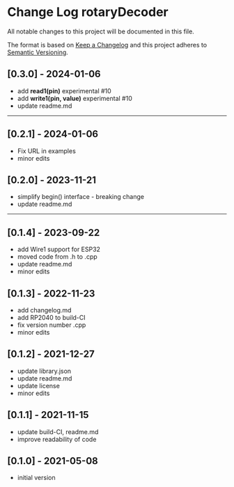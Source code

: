 # Change Log rotaryDecoder

All notable changes to this project will be documented in this file.

The format is based on [Keep a Changelog](http://keepachangelog.com/)
and this project adheres to [Semantic Versioning](http://semver.org/).


## [0.3.0] - 2024-01-06
- add **read1(pin)** experimental #10
- add **write1(pin, value)**  experimental #10
- update readme.md

----

## [0.2.1] - 2024-01-06
- Fix URL in examples
- minor edits


## [0.2.0] - 2023-11-21
- simplify begin() interface - breaking change
- update readme.md

----

## [0.1.4] - 2023-09-22
- add Wire1 support for ESP32
- moved code from .h to .cpp
- update readme.md
- minor edits

## [0.1.3] - 2022-11-23
- add changelog.md
- add RP2040 to build-CI
- fix version number .cpp
- minor edits

## [0.1.2] - 2021-12-27
- update library.json
- update readme.md
- update license
- minor edits

## [0.1.1] - 2021-11-15
- update build-CI, readme.md
- improve readability of code

## [0.1.0] - 2021-05-08
- initial version


